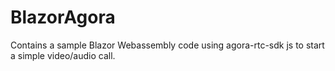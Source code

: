 # BlazorAgora
Contains a sample Blazor Webassembly code using agora-rtc-sdk js to start a simple video/audio call.

